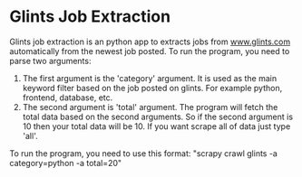# Glints Job Extraction

Glints job extraction is an python app to extracts jobs from www.glints.com automatically from the newest job posted. To run the program, you need to parse two arguments: 
1. The first argument is the 'category' argument. It is used as the main keyword filter based on the job posted on glints. For example python, frontend, database, etc.
2. The second argument is 'total' argument. The program will fetch the total data based on the second arguments. So if the second argument is 10 then your total data will be 10. If you want scrape all of data just type 'all'.

To run the program, you need to use this format: "scrapy crawl glints -a category=python -a total=20"
